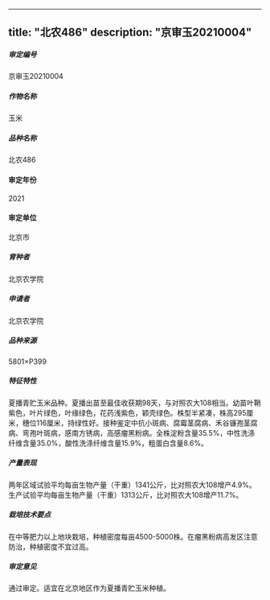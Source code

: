 
---
title: "北农486"
description: "京审玉20210004"
---
##### 审定编号 
京审玉20210004

##### 作物名称
玉米

##### 品种名称
北农486

#### 审定年份
2021	

#### 审定单位
北京市

##### 育种者
北京农学院

##### 申请者
北京农学院

##### 品种来源
5801×P399

##### 特征特性
夏播青贮玉米品种。夏播出苗至最佳收获期98天，与对照农大108相当。幼苗叶鞘紫色，叶片绿色，叶缘绿色，花药浅紫色，颖壳绿色。株型半紧凑，株高295厘米，穗位116厘米，持绿性好。接种鉴定中抗小斑病、腐霉茎腐病、禾谷镰孢茎腐病、弯孢叶斑病，感南方锈病，高感瘤黑粉病。全株淀粉含量35.5%，中性洗涤纤维含量35.0%，酸性洗涤纤维含量15.9%，粗蛋白含量8.6%。

##### 产量表现
两年区域试验平均每亩生物产量（干重）1341公斤，比对照农大108增产4.9%。生产试验平均每亩生物产量（干重）1313公斤，比对照农大108增产11.7%。

##### 栽培技术要点
在中等肥力以上地块栽培，种植密度每亩4500-5000株。在瘤黑粉病高发区注意防治，种植密度不宜过高。

##### 审定意见
通过审定。适宜在北京地区作为夏播青贮玉米种植。


